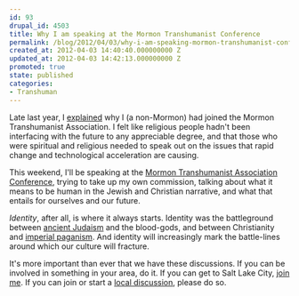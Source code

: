 ```yaml
---
id: 93
drupal_id: 4503
title: Why I am speaking at the Mormon Transhumanist Conference
permalink: /blog/2012/04/03/why-i-am-speaking-mormon-transhumanist-conference/
created_at: 2012-04-03 14:40:40.000000000 Z
updated_at: 2012-04-03 14:42:13.000000000 Z
promoted: true
state: published
categories:
- Transhuman
---
```

Late last year, I [explained](http://micahredding.com/blog/2011/09/21/why-i-joined-mormon-trashumanist-association) why I (a non-Mormon) had joined the Mormon Transhumanist Association. I felt like religious people hadn't been interfacing with the future to any appreciable degree, and that those who were spiritual and religious needed to speak out on the issues that rapid change and technological acceleration are causing.

This weekend, I'll be speaking at the [Mormon Transhumanist Association Conference](http://transfigurism-2012.eventbrite.com/), trying to take up my own commission, talking about what it means to be human in the Jewish and Christian narrative, and what that entails for ourselves and our future. 

*Identity*, after all, is where it always starts. Identity was the battleground between [ancient Judaism](http://micahredding.com/blog/2012/03/12/ancient-israel-vs-blood-gods) and the blood-gods, and between Christianity and [imperial paganism](http://micahredding.com/blog/2012/04/02/jesus-insurgent). And identity will increasingly mark the battle-lines around which our culture will fracture.

It's more important than ever that we have these discussions. If you can be involved in something in your area, do it. If you can get to Salt Lake City, [join me](http://transfigurism-2012.eventbrite.com/). If you can join or start a [local discussion](http://www.meetup.com/Singularity-and-Beer/), please do so.
